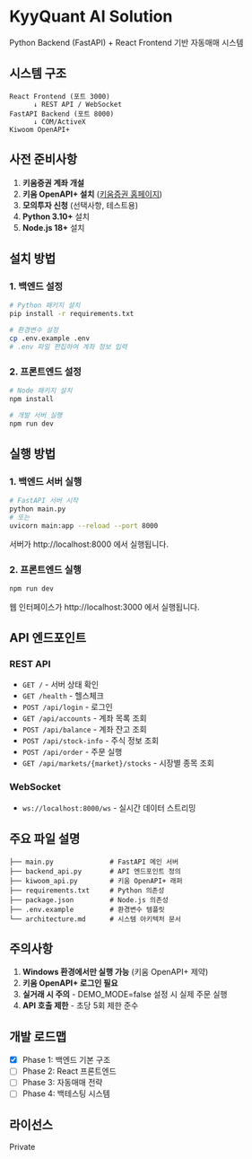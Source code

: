 # KyyQuant AI Solution

Python Backend (FastAPI) + React Frontend 기반 자동매매 시스템

## 시스템 구조

```
React Frontend (포트 3000)
      ↓ REST API / WebSocket
FastAPI Backend (포트 8000)
      ↓ COM/ActiveX
Kiwoom OpenAPI+
```

## 사전 준비사항

1. **키움증권 계좌 개설**
2. **키움 OpenAPI+ 설치** ([키움증권 홈페이지](https://www.kiwoom.com))
3. **모의투자 신청** (선택사항, 테스트용)
4. **Python 3.10+** 설치
5. **Node.js 18+** 설치

## 설치 방법

### 1. 백엔드 설정

```bash
# Python 패키지 설치
pip install -r requirements.txt

# 환경변수 설정
cp .env.example .env
# .env 파일 편집하여 계좌 정보 입력
```

### 2. 프론트엔드 설정

```bash
# Node 패키지 설치
npm install

# 개발 서버 실행
npm run dev
```

## 실행 방법

### 1. 백엔드 서버 실행

```bash
# FastAPI 서버 시작
python main.py
# 또는
uvicorn main:app --reload --port 8000
```

서버가 http://localhost:8000 에서 실행됩니다.

### 2. 프론트엔드 실행

```bash
npm run dev
```

웹 인터페이스가 http://localhost:3000 에서 실행됩니다.

## API 엔드포인트

### REST API

- `GET /` - 서버 상태 확인
- `GET /health` - 헬스체크
- `POST /api/login` - 로그인
- `GET /api/accounts` - 계좌 목록 조회
- `POST /api/balance` - 계좌 잔고 조회
- `POST /api/stock-info` - 주식 정보 조회
- `POST /api/order` - 주문 실행
- `GET /api/markets/{market}/stocks` - 시장별 종목 조회

### WebSocket

- `ws://localhost:8000/ws` - 실시간 데이터 스트리밍

## 주요 파일 설명

```
├── main.py              # FastAPI 메인 서버
├── backend_api.py       # API 엔드포인트 정의
├── kiwoom_api.py        # 키움 OpenAPI+ 래퍼
├── requirements.txt     # Python 의존성
├── package.json         # Node.js 의존성
├── .env.example         # 환경변수 템플릿
└── architecture.md      # 시스템 아키텍처 문서
```

## 주의사항

1. **Windows 환경에서만 실행 가능** (키움 OpenAPI+ 제약)
2. **키움 OpenAPI+ 로그인 필요**
3. **실거래 시 주의** - DEMO_MODE=false 설정 시 실제 주문 실행
4. **API 호출 제한** - 초당 5회 제한 준수

## 개발 로드맵

- [x] Phase 1: 백엔드 기본 구조
- [ ] Phase 2: React 프론트엔드
- [ ] Phase 3: 자동매매 전략
- [ ] Phase 4: 백테스팅 시스템

## 라이선스

Private